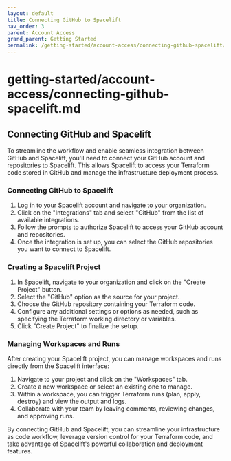 ```yaml
---
layout: default
title: Connecting GitHub to Spacelift
nav_order: 3
parent: Account Access
grand_parent: Getting Started
permalink: /getting-started/account-access/connecting-github-spacelift/
---
```

# getting-started/account-access/connecting-github-spacelift.md
## Connecting GitHub and Spacelift

To streamline the workflow and enable seamless integration between GitHub and Spacelift, you'll need to connect your GitHub account and repositories to Spacelift. This allows Spacelift to access your Terraform code stored in GitHub and manage the infrastructure deployment process.

### Connecting GitHub to Spacelift

1. Log in to your Spacelift account and navigate to your organization.
2. Click on the "Integrations" tab and select "GitHub" from the list of available integrations.
3. Follow the prompts to authorize Spacelift to access your GitHub account and repositories.
4. Once the integration is set up, you can select the GitHub repositories you want to connect to Spacelift.

### Creating a Spacelift Project

1. In Spacelift, navigate to your organization and click on the "Create Project" button.
2. Select the "GitHub" option as the source for your project.
3. Choose the GitHub repository containing your Terraform code.
4. Configure any additional settings or options as needed, such as specifying the Terraform working directory or variables.
5. Click "Create Project" to finalize the setup.

### Managing Workspaces and Runs

After creating your Spacelift project, you can manage workspaces and runs directly from the Spacelift interface:

1. Navigate to your project and click on the "Workspaces" tab.
2. Create a new workspace or select an existing one to manage.
3. Within a workspace, you can trigger Terraform runs (plan, apply, destroy) and view the output and logs.
4. Collaborate with your team by leaving comments, reviewing changes, and approving runs.

By connecting GitHub and Spacelift, you can streamline your infrastructure as code workflow, leverage version control for your Terraform code, and take advantage of Spacelift's powerful collaboration and deployment features.